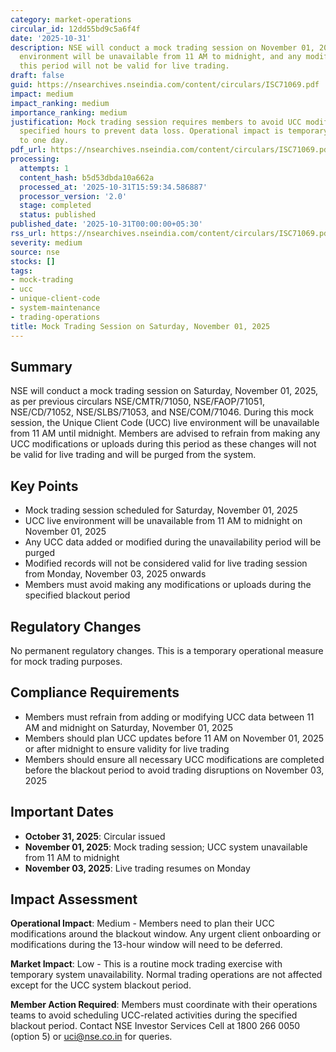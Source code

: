 ```yaml
---
category: market-operations
circular_id: 12dd55bd9c5a6f4f
date: '2025-10-31'
description: NSE will conduct a mock trading session on November 01, 2025. UCC live
  environment will be unavailable from 11 AM to midnight, and any modifications during
  this period will not be valid for live trading.
draft: false
guid: https://nsearchives.nseindia.com/content/circulars/ISC71069.pdf
impact: medium
impact_ranking: medium
importance_ranking: medium
justification: Mock trading session requires members to avoid UCC modifications during
  specified hours to prevent data loss. Operational impact is temporary and limited
  to one day.
pdf_url: https://nsearchives.nseindia.com/content/circulars/ISC71069.pdf
processing:
  attempts: 1
  content_hash: b5d53dbda10a662a
  processed_at: '2025-10-31T15:59:34.586887'
  processor_version: '2.0'
  stage: completed
  status: published
published_date: '2025-10-31T00:00:00+05:30'
rss_url: https://nsearchives.nseindia.com/content/circulars/ISC71069.pdf
severity: medium
source: nse
stocks: []
tags:
- mock-trading
- ucc
- unique-client-code
- system-maintenance
- trading-operations
title: Mock Trading Session on Saturday, November 01, 2025
---
```


## Summary

NSE will conduct a mock trading session on Saturday, November 01, 2025, as per previous circulars NSE/CMTR/71050, NSE/FAOP/71051, NSE/CD/71052, NSE/SLBS/71053, and NSE/COM/71046. During this mock session, the Unique Client Code (UCC) live environment will be unavailable from 11 AM until midnight. Members are advised to refrain from making any UCC modifications or uploads during this period as these changes will not be valid for live trading and will be purged from the system.

## Key Points

- Mock trading session scheduled for Saturday, November 01, 2025
- UCC live environment will be unavailable from 11 AM to midnight on November 01, 2025
- Any UCC data added or modified during the unavailability period will be purged
- Modified records will not be considered valid for live trading session from Monday, November 03, 2025 onwards
- Members must avoid making any modifications or uploads during the specified blackout period

## Regulatory Changes

No permanent regulatory changes. This is a temporary operational measure for mock trading purposes.

## Compliance Requirements

- Members must refrain from adding or modifying UCC data between 11 AM and midnight on Saturday, November 01, 2025
- Members should plan UCC updates before 11 AM on November 01, 2025 or after midnight to ensure validity for live trading
- Members should ensure all necessary UCC modifications are completed before the blackout period to avoid trading disruptions on November 03, 2025

## Important Dates

- **October 31, 2025**: Circular issued
- **November 01, 2025**: Mock trading session; UCC system unavailable from 11 AM to midnight
- **November 03, 2025**: Live trading resumes on Monday

## Impact Assessment

**Operational Impact**: Medium - Members need to plan their UCC modifications around the blackout window. Any urgent client onboarding or modifications during the 13-hour window will need to be deferred.

**Market Impact**: Low - This is a routine mock trading exercise with temporary system unavailability. Normal trading operations are not affected except for the UCC system blackout period.

**Member Action Required**: Members must coordinate with their operations teams to avoid scheduling UCC-related activities during the specified blackout period. Contact NSE Investor Services Cell at 1800 266 0050 (option 5) or uci@nse.co.in for queries.